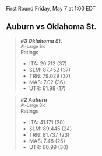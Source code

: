 First Round
Friday, May 7 at 1:00 EDT
## Auburn vs Oklahoma St.

> ***#3 Oklahoma St.***  
> <sub>At-Large Bid</sub>  
> Ratings  
> - ITA: 20.712 (37)  
> - SLM: 87.452 (37)  
> - TRN: 79.029 (37)  
> - MAS: 7.02 (36)  
> - UTR: 61.98 (17)  

> ***#2 Auburn***  
> <sub>At-Large Bid</sub>  
> Ratings  
> - ITA: 41.171 (20)  
> - SLM: 89.445 (24)  
> - TRN: 81.737 (23)  
> - MAS: 7.48 (25)  
> - UTR: 60.99 (30)  